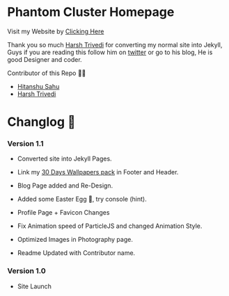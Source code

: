 # Phantom Cluster Homepage 

Visit my Website by [Clicking Here](https://Phantom-Cluster.github.io)


Thank you so much [Harsh Trivedi](https://harsh98trivedi.github.io) for converting my normal site into Jekyll, Guys if you are reading this follow him on [twitter](https://twitter.com/harsh98trivedi) or go to his blog, He is good Designer and coder.

Contributor of this Repo 👨‍💻


- [Hitanshu Sahu](https://github.com/Phantom-Cluster)
- [Harsh Trivedi](https://github.com/harsh98trivedi)


# Changlog 📝

### Version 1.1

- Converted site into Jekyll Pages.
- Link my [30 Days Wallpapers pack](http://wallpaper30.github.io) in Footer and Header.

- Blog Page added and Re-Design.
- Added some Easter Egg 🥚, try console (hint).
- Profile Page + Favicon Changes
- Fix Animation speed of ParticleJS and changed Animation Style.
- Optimized Images in Photography page.
- Readme Updated with Contributor name.


### Version 1.0

- Site Launch


